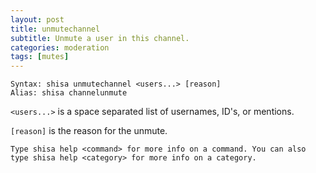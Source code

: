 ```yaml
---
layout: post
title: unmutechannel
subtitle: Unmute a user in this channel.
categories: moderation
tags: [mutes]
---
```


```
Syntax: shisa unmutechannel <users...> [reason]
Alias: shisa channelunmute
```

`<users...>` is a space separated list of usernames, ID's, or mentions.

`[reason]` is the reason for the unmute.

```
Type shisa help <command> for more info on a command. You can also type shisa help <category> for more info on a category.
```